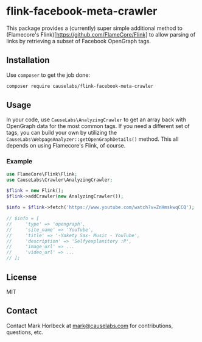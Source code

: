 # flink-facebook-meta-crawler

This package provides a (currently) super simple additional method to (Flamecore's Flink)[https://github.com/FlameCore/Flink] to allow parsing of links by retrieving a subset of Facebook OpenGraph tags.

## Installation

Use `composer` to get the job done:

```bash
composer require causelabs/flink-facebook-meta-crawler
```

## Usage

In your code, use `CauseLabs\AnalyzingCrawler` to get an array back with OpenGraph data for the most common tags. If you need a different set of tags, you can build your own by utilizing the `CauseLabs\WebpageAnalyzer::getOpenGraphDetails()` method. This all depends on using Flamecore's Flink, of course.

### Example

```php
use FlameCore\Flink\Flink;
use CauseLabs\Crawler\AnalyzingCrawler;

$flink = new Flink();
$flink->addCrawler(new AnalyzingCrawler());

$info = $flink->fetch('https://www.youtube.com/watch?v=ZnHmskwqCCQ');

// $info = [
//     'type' => 'opengraph',
//     'site_name' => 'YouTube',
//     'title' => '-Yakety Sax- Music - YouTube',
//     'description' => 'Selfyexplanitory :P',
//     'image_url' => ...
//     'video_url' => ...
// ];

```

## License

MIT

## Contact

Contact Mark Horlbeck at mark@causelabs.com for contributions, questions, etc.
